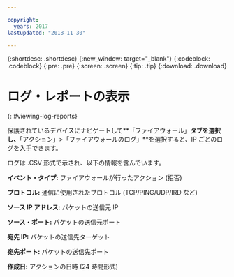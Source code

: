 ```yaml
---

copyright:
  years: 2017
lastupdated: "2018-11-30"

---
```


{:shortdesc: .shortdesc}
{:new_window: target="_blank"}
{:codeblock: .codeblock}
{:pre: .pre}
{:screen: .screen}
{:tip: .tip}
{:download: .download}

# ログ・レポートの表示
{: #viewing-log-reports}

保護されているデバイスにナビゲートして**「ファイアウォール」**タブを選択し、**「アクション」>「ファイアウォールのログ」**を選択すると、IP ごとのログを入手できます。 

ログは .CSV 形式で示され、以下の情報を含んでいます。

**イベント・タイプ:** ファイアウォールが行ったアクション (拒否)

**プロトコル:** 通信に使用されたプロトコル (TCP/PING/UDP/IRD など)

**ソース IP アドレス:** パケットの送信元 IP

**ソース・ポート:** パケットの送信元ポート

**宛先 IP:** パケットの送信先ターゲット

**宛先ポート:** パケットの送信先ポート

**作成日:** アクションの日時 (24 時間形式)

